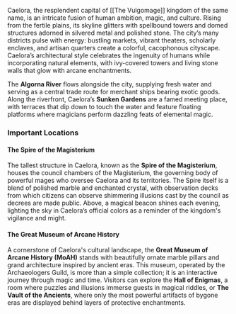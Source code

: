 Caelora, the resplendent capital of [[The Vulgomage]] kingdom of the same name, is an intricate fusion of human ambition, magic, and culture. Rising from the fertile plains, its skyline glitters with spellbound towers and domed structures adorned in silvered metal and polished stone. The city’s many districts pulse with energy: bustling markets, vibrant theaters, scholarly enclaves, and artisan quarters create a colorful, cacophonous cityscape. Caelora’s architectural style celebrates the ingenuity of humans while incorporating natural elements, with ivy-covered towers and living stone walls that glow with arcane enchantments.

The **Algorna River** flows alongside the city, supplying fresh water and serving as a central trade route for merchant ships bearing exotic goods. Along the riverfront, Caelora’s **Sunken Gardens** are a famed meeting place, with terraces that dip down to touch the water and feature floating platforms where magicians perform dazzling feats of elemental magic.

### Important Locations

#### The Spire of the Magisterium
The tallest structure in Caelora, known as the **Spire of the Magisterium**, houses the council chambers of the Magisterium, the governing body of powerful mages who oversee Caelora and its territories. The Spire itself is a blend of polished marble and enchanted crystal, with observation decks from which citizens can observe shimmering illusions cast by the council as decrees are made public. Above, a magical beacon shines each evening, lighting the sky in Caelora’s official colors as a reminder of the kingdom's vigilance and might.

#### The Great Museum of Arcane History
A cornerstone of Caelora's cultural landscape, the **Great Museum of Arcane History (MoAH)** stands with beautifully ornate marble pillars and grand architecture inspired by ancient eras. This museum, operated by the Archaeologers Guild, is more than a simple collection; it is an interactive journey through magic and time. Visitors can explore the **Hall of Enigmas**, a room where puzzles and illusions immerse guests in magical riddles, or **The Vault of the Ancients**, where only the most powerful artifacts of bygone eras are displayed behind layers of protective enchantments.